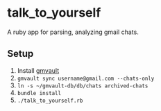 talk_to_yourself
================

A ruby app for parsing, analyzing gmail chats.

Setup
-------------

1. Install [gmvault](http://gmvault.org/)
2. `gmvault sync username@gmail.com --chats-only`
3. `ln -s ~/gmvault-db/db/chats archived-chats`
4. `bundle install`
5. `./talk_to_yourself.rb`